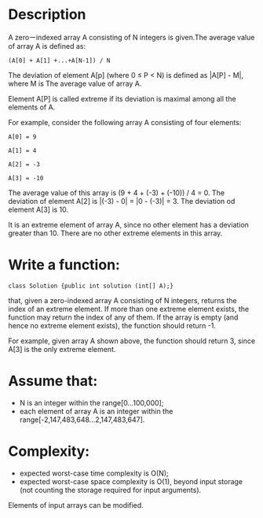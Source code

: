 # Description
A zeroーindexed array A consisting of N integers is given.The average value of array A is defined as:

    (A[0] + A[1] +...+A[N-1]) / N

The deviation of element A[p] (where 0 ≤ P < N) is defined as |A[P] - M|, where M is The average value of array A.

Element A[P] is called extreme if its deviation is maximal among all the elements of A.

For example, consider the following array A consisting of four elements:

    A[0] = 9

    A[1] = 4

    A[2] = -3

    A[3] = -10

The average value of this array is (9 + 4 + (-3) + (-10)) / 4 = 0. The deviation of element A[2] is |(-3) - 0| = |0 - (-3)| = 3. 
The deviation od element A[3] is 10. 

It is an extreme element of array A, since no other element has a deviation greater than 10. 
There are no other extreme elements in this array.

# Write a function:

    class Solution {public int solution (int[] A);}
    
that, given a zero-indexed array A consisting of N integers, returns the index
of an extreme element. If more than one extreme element exists, the function may return the index of any of them. If 
the array is empty (and hence no extreme element exists), the function should return -1.

For example, given array A shown above, the function should return 3,
since A[3] is the only extreme element.

# Assume that:

   * N is an integer within the range[0...100,000];
   * each element of array A is an integer within the 
    range[-2,147,483,648...2,147,483,647].

# Complexity:

   * expected worst-case time complexity is O(N);
   * expected worst-case space complexity is O(1),
    beyond input storage (not counting the storage
    required for input arguments).

Elements of input arrays can be modified.

